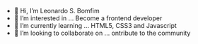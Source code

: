 - 👋 Hi, I’m Leonardo S. Bomfim
- 👀 I’m interested in ... Become a frontend developer
- 🌱 I’m currently learning ... HTML5, CSS3 and Javascript
- 💞️ I’m looking to collaborate on ... ontribute to the community

<!---
LeonardoSSB/LeonardoSSB is a ✨ special ✨ repository because its `README.md` (this file) appears on your GitHub profile.
You can click the Preview link to take a look at your changes.
--->
